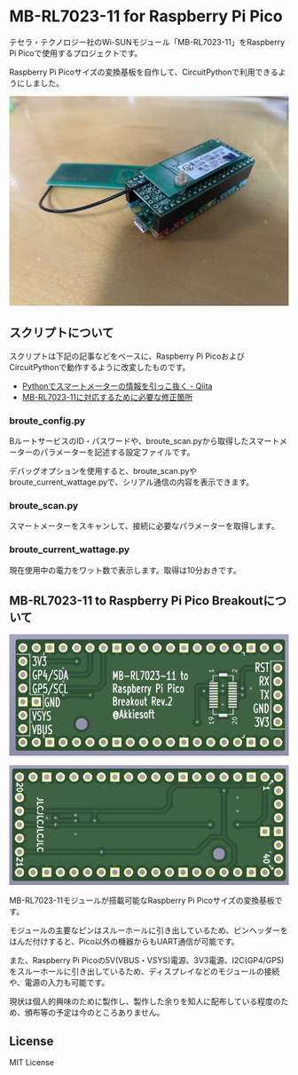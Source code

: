 # MB-RL7023-11 for Raspberry Pi Pico

テセラ・テクノロジー社のWi-SUNモジュール「MB-RL7023-11」をRaspberry Pi Picoで使用するプロジェクトです。

Raspberry Pi Picoサイズの変換基板を自作して、CircuitPythonで利用できるようにしました。

![board photo](image/board1.jpg)

## スクリプトについて

スクリプトは下記の記事などをベースに、Raspberry Pi PicoおよびCircuitPythonで動作するように改変したものです。

* [Pythonでスマートメーターの情報を引っこ抜く - Qiita](https://qiita.com/kanon700/items/d4df13d45c2a9d16b8b0)
* [MB-RL7023-11に対応するために必要な修正箇所](https://twitter.com/yuna_digick/status/1640607967270797312)

### broute_config.py

BルートサービスのID・パスワードや、broute_scan.pyから取得したスマートメーターのパラメーターを記述する設定ファイルです。

デバッグオプションを使用すると、broute_scan.pyやbroute_current_wattage.pyで、シリアル通信の内容を表示できます。

### broute_scan.py

スマートメーターをスキャンして、接続に必要なパラメーターを取得します。

### broute_current_wattage.py

現在使用中の電力をワット数で表示します。取得は10分おきです。

## MB-RL7023-11 to Raspberry Pi Pico Breakoutについて

![board front side image](image/board2.png)

![board back side image](image/board3.png)

MB-RL7023-11モジュールが搭載可能なRaspberry Pi Picoサイズの変換基板です。

モジュールの主要なピンはスルーホールに引き出しているため、ピンヘッダーをはんだ付けすると、Pico以外の機器からもUART通信が可能です。

また、Raspberry Pi Picoの5V(VBUS・VSYS)電源、3V3電源、I2C(GP4/GP5)をスルーホールに引き出しているため、ディスプレイなどのモジュールの接続や、電源の入力も可能です。

現状は個人的興味のために製作し、製作した余りを知人に配布している程度のため、頒布等の予定は今のところありません。

## License

MIT License